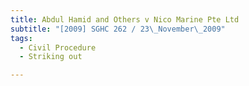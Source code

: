 ```yaml
---
title: Abdul Hamid and Others v Nico Marine Pte Ltd
subtitle: "[2009] SGHC 262 / 23\_November\_2009"
tags:
  - Civil Procedure
  - Striking out

---
```


